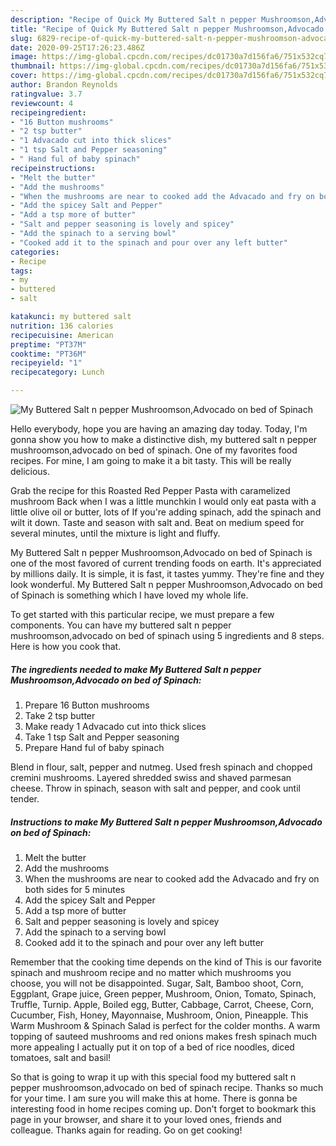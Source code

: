 ```yaml
---
description: "Recipe of Quick My Buttered Salt n pepper Mushroomson,Advocado on bed of Spinach"
title: "Recipe of Quick My Buttered Salt n pepper Mushroomson,Advocado on bed of Spinach"
slug: 6829-recipe-of-quick-my-buttered-salt-n-pepper-mushroomson-advocado-on-bed-of-spinach
date: 2020-09-25T17:26:23.486Z
image: https://img-global.cpcdn.com/recipes/dc01730a7d156fa6/751x532cq70/my-buttered-salt-n-pepper-mushroomsonadvocado-on-bed-of-spinach-recipe-main-photo.jpg
thumbnail: https://img-global.cpcdn.com/recipes/dc01730a7d156fa6/751x532cq70/my-buttered-salt-n-pepper-mushroomsonadvocado-on-bed-of-spinach-recipe-main-photo.jpg
cover: https://img-global.cpcdn.com/recipes/dc01730a7d156fa6/751x532cq70/my-buttered-salt-n-pepper-mushroomsonadvocado-on-bed-of-spinach-recipe-main-photo.jpg
author: Brandon Reynolds
ratingvalue: 3.7
reviewcount: 4
recipeingredient:
- "16 Button mushrooms"
- "2 tsp butter"
- "1 Advacado cut into thick slices"
- "1 tsp Salt and Pepper seasoning"
- " Hand ful of baby spinach"
recipeinstructions:
- "Melt the butter"
- "Add the mushrooms"
- "When the mushrooms are near to cooked add the Advacado and fry on both sides for 5 minutes"
- "Add the spicey Salt and Pepper"
- "Add a tsp more of butter"
- "Salt and pepper seasoning is lovely and spicey"
- "Add the spinach to a serving bowl"
- "Cooked add it to the spinach and pour over any left butter"
categories:
- Recipe
tags:
- my
- buttered
- salt

katakunci: my buttered salt 
nutrition: 136 calories
recipecuisine: American
preptime: "PT37M"
cooktime: "PT36M"
recipeyield: "1"
recipecategory: Lunch

---
```



![My Buttered Salt n pepper Mushroomson,Advocado on bed of Spinach](https://img-global.cpcdn.com/recipes/dc01730a7d156fa6/751x532cq70/my-buttered-salt-n-pepper-mushroomsonadvocado-on-bed-of-spinach-recipe-main-photo.jpg)

Hello everybody, hope you are having an amazing day today. Today, I'm gonna show you how to make a distinctive dish, my buttered salt n pepper mushroomson,advocado on bed of spinach. One of my favorites food recipes. For mine, I am going to make it a bit tasty. This will be really delicious.

Grab the recipe for this Roasted Red Pepper Pasta with caramelized mushroom Back when I was a little munchkin I would only eat pasta with a little olive oil or butter, lots of If you&#39;re adding spinach, add the spinach and wilt it down. Taste and season with salt and. Beat on medium speed for several minutes, until the mixture is light and fluffy.

My Buttered Salt n pepper Mushroomson,Advocado on bed of Spinach is one of the most favored of current trending foods on earth. It's appreciated by millions daily. It is simple, it is fast, it tastes yummy. They're fine and they look wonderful. My Buttered Salt n pepper Mushroomson,Advocado on bed of Spinach is something which I have loved my whole life.


To get started with this particular recipe, we must prepare a few components. You can have my buttered salt n pepper mushroomson,advocado on bed of spinach using 5 ingredients and 8 steps. Here is how you cook that.

<!--inarticleads1-->

##### The ingredients needed to make My Buttered Salt n pepper Mushroomson,Advocado on bed of Spinach:

1. Prepare 16 Button mushrooms
1. Take 2 tsp butter
1. Make ready 1 Advacado cut into thick slices
1. Take 1 tsp Salt and Pepper seasoning
1. Prepare  Hand ful of baby spinach


Blend in flour, salt, pepper and nutmeg. Used fresh spinach and chopped cremini mushrooms. Layered shredded swiss and shaved parmesan cheese. Throw in spinach, season with salt and pepper, and cook until tender. 

<!--inarticleads2-->

##### Instructions to make My Buttered Salt n pepper Mushroomson,Advocado on bed of Spinach:

1. Melt the butter
1. Add the mushrooms
1. When the mushrooms are near to cooked add the Advacado and fry on both sides for 5 minutes
1. Add the spicey Salt and Pepper
1. Add a tsp more of butter
1. Salt and pepper seasoning is lovely and spicey
1. Add the spinach to a serving bowl
1. Cooked add it to the spinach and pour over any left butter


Remember that the cooking time depends on the kind of This is our favorite spinach and mushroom recipe and no matter which mushrooms you choose, you will not be disappointed. Sugar, Salt, Bamboo shoot, Corn, Eggplant, Grape juice, Green pepper, Mushroom, Onion, Tomato, Spinach, Truffle, Turnip. Apple, Boiled egg, Butter, Cabbage, Carrot, Cheese, Corn, Cucumber, Fish, Honey, Mayonnaise, Mushroom, Onion, Pineapple. This Warm Mushroom &amp; Spinach Salad is perfect for the colder months. A warm topping of sauteed mushrooms and red onions makes fresh spinach much more appealing I actually put it on top of a bed of rice noodles, diced tomatoes, salt and basil! 

So that is going to wrap it up with this special food my buttered salt n pepper mushroomson,advocado on bed of spinach recipe. Thanks so much for your time. I am sure you will make this at home. There is gonna be interesting food in home recipes coming up. Don't forget to bookmark this page in your browser, and share it to your loved ones, friends and colleague. Thanks again for reading. Go on get cooking!
